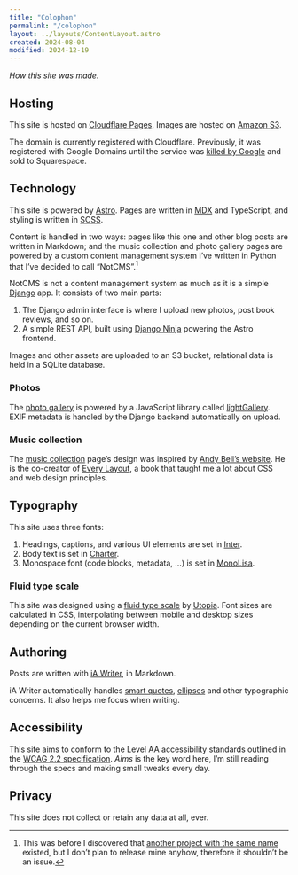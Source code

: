 ```yaml
---
title: "Colophon"
permalink: "/colophon"
layout: ../layouts/ContentLayout.astro
created: 2024-08-04
modified: 2024-12-19
---
```


_How this site was made._

## Hosting

This site is hosted on [Cloudflare Pages](http://pages.dev). Images are hosted on [Amazon S3](https://aws.amazon.com/s3/).

The domain is currently registered with Cloudflare. Previously, it was registered with Google Domains until the service was [killed by Google](https://killedbygoogle.com) and sold to Squarespace.

## Technology

This site is powered by [Astro](https://astro.build). Pages are written in [MDX](https://mdxjs.com) and TypeScript, and styling is written in [SCSS](https://sass-lang.com).

Content is handled in two ways: pages like this one and other blog posts are written in Markdown; and the music collection and photo gallery pages are powered by a custom content management system I’ve written in Python that I’ve decided to call “NotCMS”.[^1]

NotCMS is not a content management system as much as it is a simple [Django](https://www.djangoproject.com) app. It consists of two main parts:

1. The Django admin interface is where I upload new photos, post book reviews, and so on.
2. A simple REST API, built using [Django Ninja](https://django-ninja.dev) powering the Astro frontend.

Images and other assets are uploaded to an S3 bucket, relational data is held in a SQLite database.

### Photos

The [photo gallery](/gallery) is powered by a JavaScript library called [lightGallery](https://www.lightgalleryjs.com). EXIF metadata is handled by the Django backend automatically on upload.

### Music collection

The [music collection](/music-collection) page’s design was inspired by [Andy Bell’s website](https://bell.bz/music-collection/). He is the co-creator of [Every Layout](https://every-layout.dev), a book that taught me a lot about CSS and web design principles.

## Typography

This site uses three fonts:

1. Headings, captions, and various UI elements are set in [Inter](https://rsms.me/inter/).
2. Body text is set in [Charter](https://practicaltypography.com/charter.html).
3. Monospace font (code blocks, metadata, ...) is set in [MonoLisa](https://www.monolisa.dev/).

### Fluid type scale

This site was designed using a [fluid type scale](https://utopia.fyi/blog/designing-with-fluid-type-scales/) by [Utopia](https://utopia.fyi/). Font sizes are calculated in CSS, interpolating between mobile and desktop sizes depending on the current browser width.

## Authoring

Posts are written with [iA Writer](https://ia.net/writer), in Markdown.

iA Writer automatically handles [smart quotes](https://practicaltypography.com/straight-and-curly-quotes.html), [ellipses](https://practicaltypography.com/ellipses.html) and other typographic concerns. It also helps me focus when writing.

## Accessibility

This site aims to conform to the Level AA accessibility standards outlined in the [WCAG 2.2 specification](https://www.w3.org/TR/WCAG22/). _Aims_ is the key word here, I’m still reading through the specs and making small tweaks every day.

## Privacy

This site does not collect or retain any data at all, ever.

[^1]: This was before I discovered that [another project with the same name](https://www.notcms.com) existed, but I don’t plan to release mine anyhow, therefore it shouldn’t be an issue.
